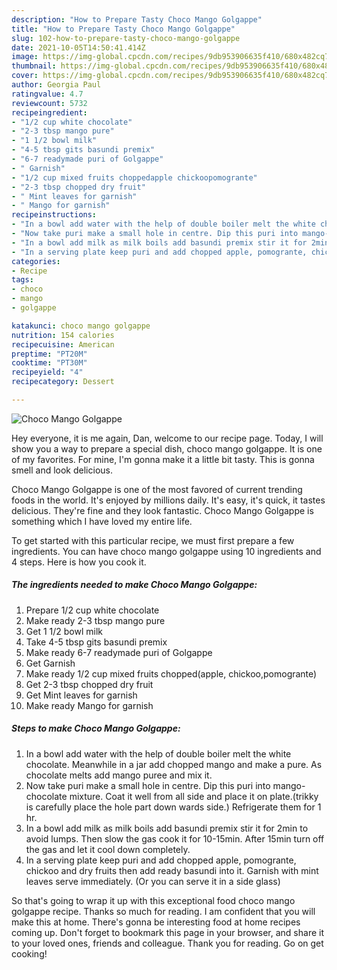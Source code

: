 ```yaml
---
description: "How to Prepare Tasty Choco Mango Golgappe"
title: "How to Prepare Tasty Choco Mango Golgappe"
slug: 102-how-to-prepare-tasty-choco-mango-golgappe
date: 2021-10-05T14:50:41.414Z
image: https://img-global.cpcdn.com/recipes/9db953906635f410/680x482cq70/choco-mango-golgappe-recipe-main-photo.jpg
thumbnail: https://img-global.cpcdn.com/recipes/9db953906635f410/680x482cq70/choco-mango-golgappe-recipe-main-photo.jpg
cover: https://img-global.cpcdn.com/recipes/9db953906635f410/680x482cq70/choco-mango-golgappe-recipe-main-photo.jpg
author: Georgia Paul
ratingvalue: 4.7
reviewcount: 5732
recipeingredient:
- "1/2 cup white chocolate"
- "2-3 tbsp mango pure"
- "1 1/2 bowl milk"
- "4-5 tbsp gits basundi premix"
- "6-7 readymade puri of Golgappe"
- " Garnish"
- "1/2 cup mixed fruits choppedapple chickoopomogrante"
- "2-3 tbsp chopped dry fruit"
- " Mint leaves for garnish"
- " Mango for garnish"
recipeinstructions:
- "In a bowl add water with the help of double boiler melt the white chocolate. Meanwhile in a jar add chopped mango and make a pure. As chocolate melts add mango puree and mix it."
- "Now take puri make a small hole in centre. Dip this puri into mango-chocolate mixture. Coat it well from all side and place it on plate.(trikky is carefully place the hole part down wards side.) Refrigerate them for 1 hr."
- "In a bowl add milk as milk boils add basundi premix stir it for 2min to avoid lumps. Then slow the gas cook it for 10-15min. After 15min turn off the gas and let it cool down completely."
- "In a serving plate keep puri and add chopped apple, pomogrante, chickoo and dry fruits then add ready basundi into it. Garnish with mint leaves serve immediately. (Or you can serve it in a side glass)"
categories:
- Recipe
tags:
- choco
- mango
- golgappe

katakunci: choco mango golgappe 
nutrition: 154 calories
recipecuisine: American
preptime: "PT20M"
cooktime: "PT30M"
recipeyield: "4"
recipecategory: Dessert

---
```



![Choco Mango Golgappe](https://img-global.cpcdn.com/recipes/9db953906635f410/680x482cq70/choco-mango-golgappe-recipe-main-photo.jpg)

Hey everyone, it is me again, Dan, welcome to our recipe page. Today, I will show you a way to prepare a special dish, choco mango golgappe. It is one of my favorites. For mine, I'm gonna make it a little bit tasty. This is gonna smell and look delicious.

Choco Mango Golgappe is one of the most favored of current trending foods in the world. It's enjoyed by millions daily. It's easy, it's quick, it tastes delicious. They're fine and they look fantastic. Choco Mango Golgappe is something which I have loved my entire life.




To get started with this particular recipe, we must first prepare a few ingredients. You can have choco mango golgappe using 10 ingredients and 4 steps. Here is how you cook it.

<!--inarticleads1-->

##### The ingredients needed to make Choco Mango Golgappe:

1. Prepare 1/2 cup white chocolate
1. Make ready 2-3 tbsp mango pure
1. Get 1 1/2 bowl milk
1. Take 4-5 tbsp gits basundi premix
1. Make ready 6-7 readymade puri of Golgappe
1. Get  Garnish
1. Make ready 1/2 cup mixed fruits chopped(apple, chickoo,pomogrante)
1. Get 2-3 tbsp chopped dry fruit
1. Get  Mint leaves for garnish
1. Make ready  Mango for garnish




<!--inarticleads2-->

##### Steps to make Choco Mango Golgappe:

1. In a bowl add water with the help of double boiler melt the white chocolate. Meanwhile in a jar add chopped mango and make a pure. As chocolate melts add mango puree and mix it.
1. Now take puri make a small hole in centre. Dip this puri into mango-chocolate mixture. Coat it well from all side and place it on plate.(trikky is carefully place the hole part down wards side.) Refrigerate them for 1 hr.
1. In a bowl add milk as milk boils add basundi premix stir it for 2min to avoid lumps. Then slow the gas cook it for 10-15min. After 15min turn off the gas and let it cool down completely.
1. In a serving plate keep puri and add chopped apple, pomogrante, chickoo and dry fruits then add ready basundi into it. Garnish with mint leaves serve immediately. (Or you can serve it in a side glass)




So that's going to wrap it up with this exceptional food choco mango golgappe recipe. Thanks so much for reading. I am confident that you will make this at home. There's gonna be interesting food at home recipes coming up. Don't forget to bookmark this page in your browser, and share it to your loved ones, friends and colleague. Thank you for reading. Go on get cooking!
